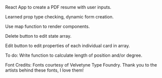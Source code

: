 React App to create a PDF resume with user inputs.

Learned prop type checking, dynamic form creation.

Use map function to render components.

Delete button to edit state array.

Edit button to edit properties of each individual card in array.

To do:
Write function to calculate length of position and/or degree.

Font Credits:
Fonts courtesy of Velvetyne Type Foundry. Thank you to the artists behind these fonts, I love them!
